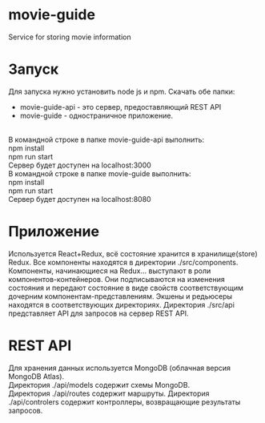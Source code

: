 # movie-guide
Service for storing movie information

# Запуск
Для запуска нужно установить node js и npm.
Скачать обе папки:
<ul>
  <li>movie-guide-api - это сервер, предоставляющий REST API</li>
  <li>movie-guide - одностраничное приложение.</li>
</ul>
<br/>
  В командной строке в папке movie-guide-api выполнить:<br/>
  npm install <br/>
  npm run start <br/>
  Сервер будет доступен на localhost:3000
<br/>
  В командной строке в папке movie-guide выполнить:<br/>
  npm install <br/>
  npm run start <br/>
  Сервер будет доступен на localhost:8080

# Приложение
Используется React+Redux, всё состояние хранится в хранилище(store) Redux. Все компоненты находятся в директории ./src/components. Компоненты, начинающиеся на Redux... выступают в роли компонентов-контейнеров. Они подписываются на изменения состояния и передают состояние в виде свойств соответствующим дочерним компонентам-представлениям. Экшены и редьюсеры находятся в соответствующих директориях. Директория ./src/api представляет API для запросов на сервер REST API.

# REST API
Для хранения данных используется MongoDB (облачная версия  MongoDB Atlas).<br/>
Директория ./api/models содержит схемы MongoDB.<br/>
Директория ./api/routes содержит маршруты.
Директория ./api/controlers содержит контроллеры, возвращающие результаты запросов.
